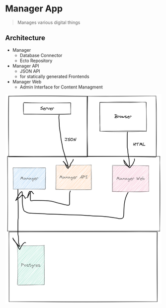 # Manager App

> Manages various digital things

## Architecture

* Manager
  * Database Connector
  * Ecto Repository 
* Manager API
  * JSON API
  * for statically generated Frontends
* Manager Web
  * Admin Interface for Content Managment

![Diagram of Architecture of Manager](.github/assets/architecture_diagram.png)
